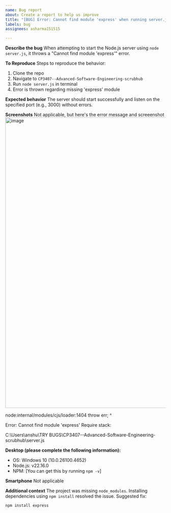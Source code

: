 ```yaml
---
name: Bug report
about: Create a report to help us improve
title: "[BUG] Error: Cannot find module 'express' when running server.js"
labels: bug
assignees: asharma151515

---
```


**Describe the bug**
When attempting to start the Node.js server using `node server.js`, it throws a "Cannot find module 'express'" error.

**To Reproduce**
Steps to reproduce the behavior:
1. Clone the repo
2. Navigate to `CP3407--Advanced-Software-Engineering-scrubhub`
3. Run `node server.js` in terminal
4. Error is thrown regarding missing 'express' module

**Expected behavior**
The server should start successfully and listen on the specified port (e.g., 3000) without errors.

**Screenshots**
Not applicable, but here's the error message and screeenshot
<img width="1050" height="911" alt="image" src="https://github.com/user-attachments/assets/8e48a5ca-3dac-4a31-98fd-60a562ce6514" />

node:internal/modules/cjs/loader:1404
throw err;
^

Error: Cannot find module 'express'
Require stack:

C:\Users\anshu\TRY BUGS\CP3407--Advanced-Software-Engineering-scrubhub\server.js


**Desktop (please complete the following information):**
- OS: Windows 10 (10.0.26100.4652)
- Node.js: v22.16.0
- NPM: [You can get this by running `npm -v`]

**Smartphone**
Not applicable

**Additional context**
The project was missing `node_modules`. Installing dependencies using `npm install` resolved the issue.
Suggested fix:
```bash
npm install express
